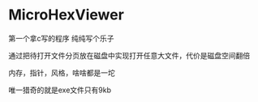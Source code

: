 # MicroHexViewer
第一个拿c写的程序
纯纯写个乐子

通过把待打开文件分页放在磁盘中实现打开任意大文件，代价是磁盘空间翻倍

内存，指针，风格，啥啥都是一坨

唯一猎奇的就是exe文件只有9kb
